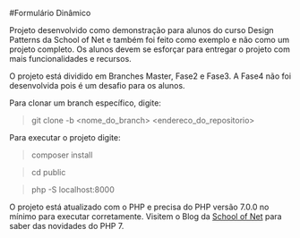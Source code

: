 #Formulário Dinâmico

Projeto desenvolvido como demonstração para alunos do curso Design Patterns da School of Net e também foi feito como exemplo e não como um projeto completo. Os alunos devem se esforçar para entregar o projeto com mais funcionalidades e recursos.

O projeto está dividido em Branches Master, Fase2 e Fase3. A Fase4 não foi desenvolvida pois é um desafio para os alunos.

Para clonar um branch específico, digite:

> git clone -b \<nome_do_branch\> \<endereco_do_repositorio\>

Para executar o projeto digite:

> composer install

> cd public

> php -S localhost:8000

O projeto está atualizado com o PHP e precisa do PHP versão 7.0.0 no mínimo para executar corretamente. 
Visitem o Blog da [School of Net](http://www.schoolofnet.com/categoria/php-7/) para saber das novidades do PHP 7.